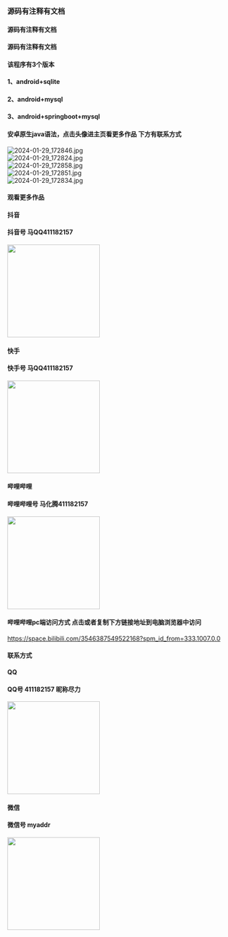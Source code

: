 ### 源码有注释有文档
#### 源码有注释有文档
#### 源码有注释有文档
#### 该程序有3个版本
#### 1、android+sqlite
#### 2、android+mysql
#### 3、android+springboot+mysql
#### 安卓原生java语法，点击头像进主页看更多作品 下方有联系方式
 <img src='https://img.alicdn.com/imgextra/i2/1658540494/O1CN01Qq7Ecp1FWIZyBJxdZ_!!1658540494.jpg' alt='2024-01-29_172846.jpg' /></br> 
 <img src='https://img.alicdn.com/imgextra/i2/1658540494/O1CN01LDPAUh1FWIZyBKQjh_!!1658540494.jpg' alt='2024-01-29_172824.jpg' /></br> 
 <img src='https://img.alicdn.com/imgextra/i1/1658540494/O1CN01fpuafe1FWIZtYUdXM_!!1658540494.jpg' alt='2024-01-29_172858.jpg' /></br> 
 <img src='https://img.alicdn.com/imgextra/i2/1658540494/O1CN01lVsl941FWIZvrF6sZ_!!1658540494.jpg' alt='2024-01-29_172851.jpg' /></br> 
 <img src='https://img.alicdn.com/imgextra/i4/1658540494/O1CN01erlXIE1FWIZyBKhNV_!!1658540494.jpg' alt='2024-01-29_172834.jpg' /></br>
#### 观看更多作品

#### 抖音
#### 抖音号  马QQ411182157
<img src="https://gitee.com/QQ411182157/mingpian/raw/master/douyin.png" width="210px">

#### 快手
#### 快手号  马QQ411182157

<img src="https://gitee.com/QQ411182157/mingpian/raw/master/kuaishou.jpg" width="210px">

#### 哔哩哔哩
#### 哔哩哔哩号  马化腾411182157

<img src="https://gitee.com/QQ411182157/mingpian/raw/master/bili.png" width="210px">

#### 哔哩哔哩pc端访问方式 点击或者复制下方链接地址到电脑浏览器中访问

https://space.bilibili.com/3546387549522168?spm_id_from=333.1007.0.0


#### 联系方式
#### QQ
#### QQ号 411182157 昵称尽力

<img src="https://gitee.com/QQ411182157/mingpian/raw/master/qq.jpg" width="210px">

#### 微信
#### 微信号 myaddr

<img src="https://gitee.com/QQ411182157/mingpian/raw/master/weixin.png" width="210px">

